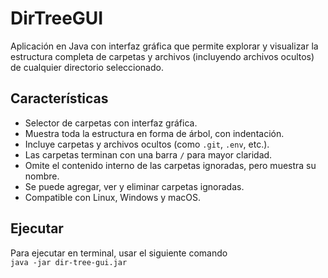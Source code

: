 # DirTreeGUI

Aplicación en Java con interfaz gráfica que permite explorar y visualizar la estructura completa de carpetas y archivos (incluyendo archivos ocultos) de cualquier directorio seleccionado.

## Características

- Selector de carpetas con interfaz gráfica.
- Muestra toda la estructura en forma de árbol, con indentación.
- Incluye carpetas y archivos ocultos (como `.git`, `.env`, etc.).
- Las carpetas terminan con una barra `/` para mayor claridad.
- Omite el contenido interno de las carpetas ignoradas, pero muestra su nombre.
- Se puede agregar, ver y eliminar carpetas ignoradas.
- Compatible con Linux, Windows y macOS.

## Ejecutar
Para ejecutar en terminal, usar el siguiente comando  
```java -jar dir-tree-gui.jar```

